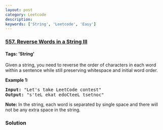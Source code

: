 ```yaml
---
layout: post
category: Leetcode
description: 
keywords: ['String', 'Leetcode', 'Easy']
---
```

### [557. Reverse Words in a String III](https://leetcode.com/problems/reverse-words-in-a-string-iii)

#### Tags: 'String'

<div class="content__u3I1 question-content__JfgR"><div><p>Given a string, you need to reverse the order of characters in each word within a sentence while still preserving whitespace and initial word order.</p>
<p><b>Example 1:</b><br/>
</p><pre><b>Input:</b> "Let's take LeetCode contest"
<b>Output:</b> "s'teL ekat edoCteeL tsetnoc"
</pre>
<p></p>
<p><b>Note:</b>
In the string, each word is separated by single space and there will not be any extra space in the string.
</p></div></div>

### Solution
